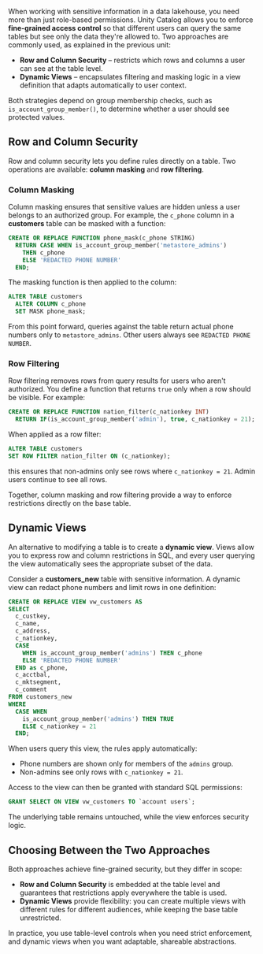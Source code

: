 When working with sensitive information in a data lakehouse, you need more than just role-based permissions. Unity Catalog allows you to enforce **fine-grained access control** so that different users can query the same tables but see only the data they're allowed to. Two approaches are commonly used, as explained in the previous unit:

- **Row and Column Security** – restricts which rows and columns a user can see at the table level.
- **Dynamic Views** – encapsulates filtering and masking logic in a view definition that adapts automatically to user context.

Both strategies depend on group membership checks, such as `is_account_group_member()`, to determine whether a user should see protected values.

## Row and Column Security

Row and column security lets you define rules directly on a table. Two operations are available: **column masking** and **row filtering**.

### Column Masking

Column masking ensures that sensitive values are hidden unless a user belongs to an authorized group. For example, the `c_phone` column in a **customers** table can be masked with a function:

```sql
CREATE OR REPLACE FUNCTION phone_mask(c_phone STRING)
  RETURN CASE WHEN is_account_group_member('metastore_admins') 
    THEN c_phone 
    ELSE 'REDACTED PHONE NUMBER' 
  END;
```

The masking function is then applied to the column:

```sql
ALTER TABLE customers 
  ALTER COLUMN c_phone 
  SET MASK phone_mask;
```

From this point forward, queries against the table return actual phone numbers only to `metastore_admins`. Other users always see `REDACTED PHONE NUMBER`.

### Row Filtering

Row filtering removes rows from query results for users who aren't authorized. You define a function that returns `true` only when a row should be visible. For example:

```sql
CREATE OR REPLACE FUNCTION nation_filter(c_nationkey INT)
  RETURN IF(is_account_group_member('admin'), true, c_nationkey = 21);
```

When applied as a row filter:

```sql
ALTER TABLE customers 
SET ROW FILTER nation_filter ON (c_nationkey);
```

this ensures that non-admins only see rows where `c_nationkey = 21`. Admin users continue to see all rows.

Together, column masking and row filtering provide a way to enforce restrictions directly on the base table.

## Dynamic Views

An alternative to modifying a table is to create a **dynamic view**. Views allow you to express row and column restrictions in SQL, and every user querying the view automatically sees the appropriate subset of the data.

Consider a **customers_new** table with sensitive information. A dynamic view can redact phone numbers and limit rows in one definition:

```sql
CREATE OR REPLACE VIEW vw_customers AS
SELECT 
  c_custkey, 
  c_name, 
  c_address, 
  c_nationkey,
  CASE 
    WHEN is_account_group_member('admins') THEN c_phone
    ELSE 'REDACTED PHONE NUMBER'
  END as c_phone,
  c_acctbal, 
  c_mktsegment, 
  c_comment
FROM customers_new
WHERE
  CASE WHEN
    is_account_group_member('admins') THEN TRUE
    ELSE c_nationkey = 21
  END;
```

When users query this view, the rules apply automatically:

- Phone numbers are shown only for members of the `admins` group.
- Non-admins see only rows with `c_nationkey = 21`.

Access to the view can then be granted with standard SQL permissions:

```sql
GRANT SELECT ON VIEW vw_customers TO `account users`;
```

The underlying table remains untouched, while the view enforces security logic.

## Choosing Between the Two Approaches

Both approaches achieve fine-grained security, but they differ in scope:

- **Row and Column Security** is embedded at the table level and guarantees that restrictions apply everywhere the table is used.
- **Dynamic Views** provide flexibility: you can create multiple views with different rules for different audiences, while keeping the base table unrestricted.

In practice, you use table-level controls when you need strict enforcement, and dynamic views when you want adaptable, shareable abstractions.